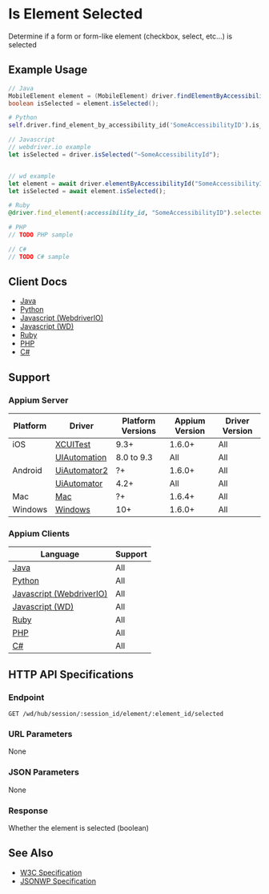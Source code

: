 # Is Element Selected

Determine if a form or form-like element (checkbox, select, etc...) is selected
## Example Usage

```java
// Java
MobileElement element = (MobileElement) driver.findElementByAccessibilityId("SomeAccessibilityID");
boolean isSelected = element.isSelected();

```

```python
# Python
self.driver.find_element_by_accessibility_id('SomeAccessibilityID').is_selected()

```

```javascript
// Javascript
// webdriver.io example
let isSelected = driver.isSelected("~SomeAccessibilityId");


// wd example
let element = await driver.elementByAccessibilityId("SomeAccessibilityID");
let isSelected = await element.isSelected();

```

```ruby
# Ruby
@driver.find_element(:accessibility_id, "SomeAccessibilityID").selected?()

```

```php
# PHP
// TODO PHP sample

```

```csharp
// C#
// TODO C# sample

```



## Client Docs

 * [Java](https://seleniumhq.github.io/selenium/docs/api/java/org/openqa/selenium/WebElement.html#isSelected--) 
 * [Python](http://selenium-python.readthedocs.io/api.html#selenium.webdriver.remote.webelement.WebElement.is_selected) 
 * [Javascript (WebdriverIO)](http://webdriver.io/api/state/isSelected.html) 
 * [Javascript (WD)](https://github.com/admc/wd/blob/master/lib/commands.js#L1402) 
 * [Ruby](http://www.rubydoc.info/gems/selenium-webdriver/Selenium/WebDriver/Element#selected%3F-instance_method) 
 * [PHP](https://github.com/appium/php-client/) 
 * [C#](https://github.com/appium/appium-dotnet-driver/) 

## Support

### Appium Server

|Platform|Driver|Platform Versions|Appium Version|Driver Version|
|--------|----------------|------|--------------|--------------|
| iOS | [XCUITest](/docs/en/drivers/ios-xcuitest.md) | 9.3+ | 1.6.0+ | All |
|  | [UIAutomation](/docs/en/drivers/ios-uiautomation.md) | 8.0 to 9.3 | All | All |
| Android | [UiAutomator2](/docs/en/drivers/android-uiautomator2.md) | ?+ | 1.6.0+ | All |
|  | [UiAutomator](/docs/en/drivers/android-uiautomator.md) | 4.2+ | All | All |
| Mac | [Mac](/docs/en/drivers/mac.md) | ?+ | 1.6.4+ | All |
| Windows | [Windows](/docs/en/drivers/windows.md) | 10+ | 1.6.0+ | All |

### Appium Clients 

|Language|Support|
|--------|-------|
|[Java](https://github.com/appium/java-client/releases/latest)| All |
|[Python](https://github.com/appium/python-client/releases/latest)| All |
|[Javascript (WebdriverIO)](http://webdriver.io/index.html)| All |
|[Javascript (WD)](https://github.com/admc/wd/releases/latest)| All |
|[Ruby](https://github.com/appium/ruby_lib/releases/latest)| All |
|[PHP](https://github.com/appium/php-client/releases/latest)| All |
|[C#](https://github.com/appium/appium-dotnet-driver/releases/latest)| All |

## HTTP API Specifications

### Endpoint

`GET /wd/hub/session/:session_id/element/:element_id/selected`

### URL Parameters

None

### JSON Parameters

None

### Response

Whether the element is selected (boolean)

## See Also

* [W3C Specification](https://www.w3.org/TR/webdriver/#dfn-is-element-selected)
* [JSONWP Specification](https://github.com/SeleniumHQ/selenium/wiki/JsonWireProtocol#sessionsessionidelementidselected)
